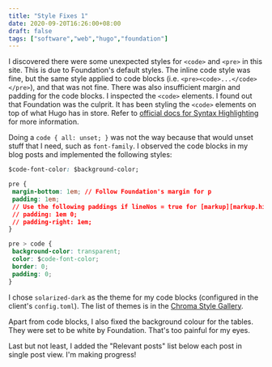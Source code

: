 ```yaml
---
title: "Style Fixes 1"
date: 2020-09-20T16:26:00+08:00
draft: false
tags: ["software","web","hugo","foundation"]
---
```

I discovered there were some unexpected styles for `<code>` and `<pre>` in this site. This is due to Foundation's default styles. The inline code style was fine, but the same style applied to code blocks (i.e. `<pre><code>...</code></pre>`), and that was not fine. There was also insufficient margin and padding for the code blocks. I inspected the `<code>` elements. I found out that Foundation was the culprit. It has been styling the `<code>` elements on top of what Hugo has in store. Refer to [official docs for Syntax Highlighting](https://gohugo.io/content-management/syntax-highlighting/) for more information.

Doing a `code { all: unset; }` was not the way because that would unset stuff that I need, such as `font-family`. I observed the code blocks in my blog posts and implemented the following styles:

```css
$code-font-color: $background-color;

pre {
 margin-bottom: 1em; // Follow Foundation's margin for p
 padding: 1em;
 // Use the following paddings if lineNos = true for [markup][markup.highlight]
 // padding: 1em 0;
 // padding-right: 1em;
}

pre > code {
 background-color: transparent;
 color: $code-font-color;
 border: 0;
 padding: 0;
}
```

I chose `solarized-dark` as the theme for my code blocks (configured in the client's `config.toml`). The list of themes is in the [Chroma Style Gallery](https://xyproto.github.io/splash/docs/all.html).

Apart from code blocks, I also fixed the background colour for the tables. They were set to be white by Foundation. That's too painful for my eyes.

Last but not least, I added the "Relevant posts" list below each post in single post view. I'm making progress!
